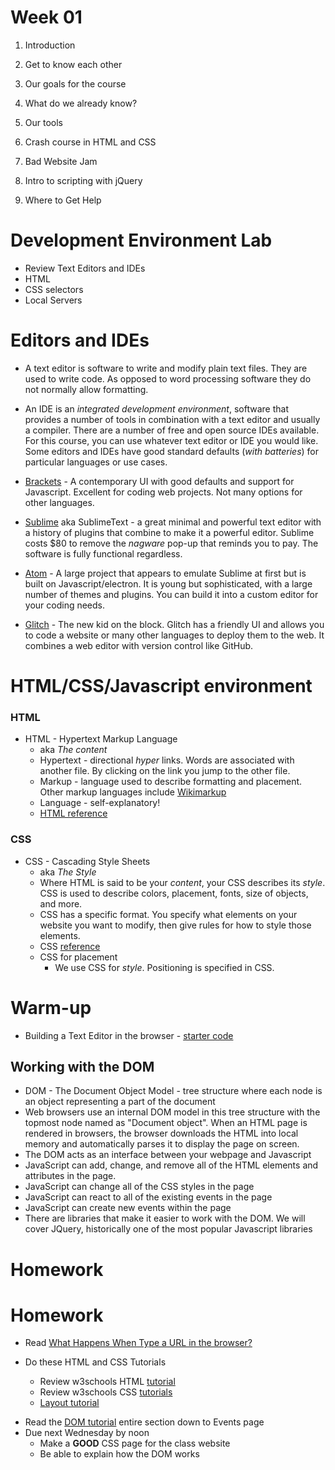 # Week 01

1. Introduction

2. Get to know each other

3. Our goals for the course

4. What do we already know?

5. Our tools

6. Crash course in HTML and CSS

7. Bad Website Jam

8. Intro to scripting with jQuery

9. Where to Get Help

# Development Environment Lab

+ Review Text Editors and IDEs
+ HTML
+ CSS selectors
+ Local Servers

# Editors and IDEs

* A text editor is software to write and modify plain text files. They are used to write code. As opposed to word processing software they do not normally allow formatting.

* An IDE is an *integrated development environment*, software that provides a number of tools in combination with a text editor and usually a compiler. There are a number of free and open source IDEs available. For this course, you can use whatever text editor or IDE you would like. Some editors and IDEs have good standard defaults (*with batteries*) for particular languages or use cases.

* [Brackets](http://brackets.io) - A contemporary UI with good defaults and support for Javascript. Excellent for coding web projects. Not many options for other languages.

* [Sublime](https://www.sublimetext.com/) aka SublimeText - a great minimal and powerful text editor with a history of plugins that combine to make it a powerful editor. Sublime costs $80 to remove the *nagware* pop-up that reminds you to pay. The software is fully functional regardless.

* [Atom](https://atom.io/) - A large project that appears to emulate Sublime at first but is built on Javascript/electron. It is young but sophisticated, with a large number of themes and plugins. You can build it into a custom editor for your coding needs.

* [Glitch](https://glitch.com/) - The new kid on the block. Glitch has a friendly UI and allows you to code a website or many other languages to deploy them to the web. It combines a web editor with version control like GitHub.

# HTML/CSS/Javascript environment

### HTML

* HTML - Hypertext Markup Language
  * aka *The content*
  * Hypertext - directional *hyper* links. Words are associated with another file. By clicking on the link you jump to the other file.
  * Markup - language used to describe formatting and placement. Other markup languages include [Wikimarkup](https://en.wikipedia.org/wiki/Wiki#Editing)
  * Language - self-explanatory!
  * [HTML reference](https://developer.mozilla.org/en-US/docs/Web/HTML/Element)

### CSS

* CSS - Cascading Style Sheets
  * aka *The Style*
  * Where HTML is said to be your *content*, your CSS describes its *style*. CSS is used to describe colors, placement, fonts, size of objects, and more.
  * CSS has a specific format. You specify what elements on your website you want to modify, then give rules for how to style those elements.
  * CSS [reference](http://cssreference.io/)
  * CSS for placement
    * We use CSS for *style*. Positioning is specified in CSS.


# Warm-up
* Building a Text Editor in the browser - [starter code](https://gist.github.com/lee2sman/0c3fe0e05ed6f340102a6899ea04221e)

## Working with the DOM

* DOM - The Document Object Model - tree structure where each node is an object representing a part of the document
* Web browsers use an internal DOM model in this tree structure with the topmost node named as "Document object". When an HTML page is rendered in browsers, the browser downloads the HTML into local memory and automatically parses it to display the page on screen.
* The DOM acts as an interface between your webpage and Javascript
* JavaScript can add, change, and remove all of the HTML elements and attributes in the page.
* JavaScript can change all of the CSS styles in the page
* JavaScript can react to all of the existing events in the page
* JavaScript can create new events within the page
* There are libraries that make it easier to work with the DOM. We will cover JQuery, historically one of the most popular Javascript libraries

# Homework


# Homework

- Read [What Happens When Type a URL in the browser?](https://medium.com/@maneesha.wijesinghe1/what-happens-when-you-type-an-url-in-the-browser-and-press-enter-bb0aa2449c1a)

- Do these HTML and CSS Tutorials
  - Review w3schools HTML [tutorial](https://www.w3schools.com/html/)
  - Review w3schools CSS [tutorials](https://www.w3schools.com/css/default.asp)
  - [Layout tutorial](http://learnlayout.com)

+ Read the [DOM tutorial](https://www.w3schools.com/Js/js_htmldom.asp) entire section down to Events page
+ Due next Wednesday by noon
	+ Make a **GOOD** CSS page for the class website
  + Be able to explain how the DOM works
